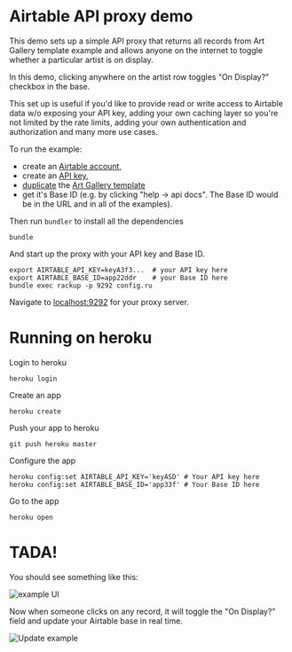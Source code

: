 # Airtable API proxy demo

This demo sets up a simple API proxy that returns all records from Art
Gallery template example and allows anyone on the internet to toggle
whether a particular artist is on display.

In this demo, clicking anywhere on the artist row toggles "On
Display?" checkbox in the base.

This set up is useful if you'd like to provide read or write access to
Airtable data w/o exposing your API key, adding your own caching layer
so you're not limited by the rate limits, adding your own
authentication and authorization and many more use cases.

To run the example:
 * create an [Airtable account](https://airtable.com/signup),
 * create an [API key](https://airtable.com/account),
 * [duplicate](https://support.airtable.com/hc/en-us/articles/202584499) the [Art Gallery template](https://airtable.com/templates/featured/art-gallery-example)
 * get it's Base ID (e.g. by clicking "help -> api docs". The Base ID would be in the URL
and in all of the examples).

Then run `bundler` to install all the dependencies

    bundle

And start up the proxy with your API key and Base ID.

    export AIRTABLE_API_KEY=keyA3f3...  # your API key here
    export AIRTABLE_BASE_ID=app22ddr    # your Base ID here
    bundle exec rackup -p 9292 config.ru

Navigate to [localhost:9292](http://localhost:9292) for your proxy server.

# Running on heroku

Login to heroku

    heroku login

Create an app

    heroku create

Push your app to heroku

    git push heroku master

Configure the app

    heroku config:set AIRTABLE_API_KEY='keyASD' # Your API key here
    heroku config:set AIRTABLE_BASE_ID='app33f' # Your Base ID here

Go to the app

    heroku open

# TADA!

You should see something like this:

![example UI](https://static.airtable.com/i/api_proxy_demo/ui_example.png)

Now when someone clicks on any record, it will toggle the "On Display?" field and update your Airtable base in real time.

![Update example](https://static.airtable.com/i/api_proxy_demo/update_example.gif)
